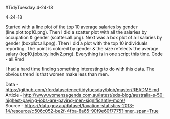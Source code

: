 #TidyTuesday 4-24-18

4-24-18

Started with a line plot of the top 10 average salaries by gender (line.plot.top10.png). Then I did a scatter plot with all the salaries by occupation & gender (scatter.all.png). Next was a box plot of all salaries by gender (boxplot.all.png). Then I did a plot with the top 10 individuals reporting. The point is colored by gender & the size refelects the average salary (top10.jobs.by.indiv2.png). Everything is in one script this time. Code - all.Rmd

I had a hard time finding something interesting to do with this data. The obvious trend is that women make less than men.

Data - https://github.com/rfordatascience/tidytuesday/blob/master/README.md <br />
Article - http://www.womensagenda.com.au/latest/eds-blog/australia-s-50-highest-paying-jobs-are-paying-men-significantly-more/ <br />
Source - https://data.gov.au/dataset/taxation-statistics-2013-14/resource/c506c052-be2f-4fba-8a65-90f9e60f7775?inner_span=True
